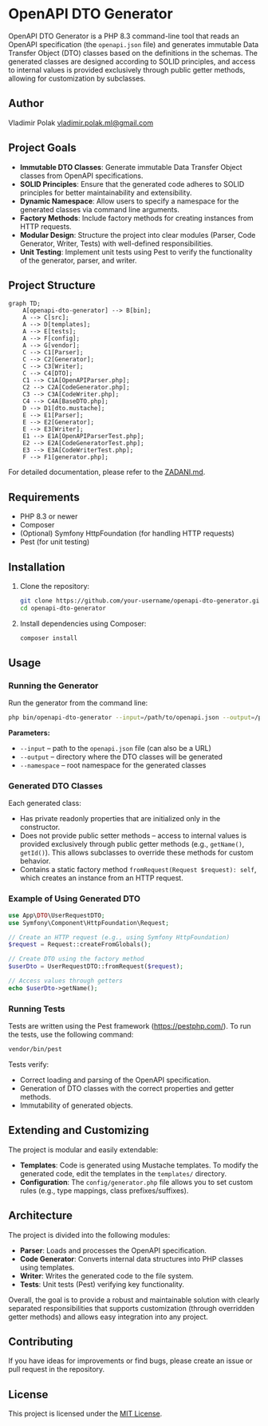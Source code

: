 # OpenAPI DTO Generator

OpenAPI DTO Generator is a PHP 8.3 command-line tool that reads an OpenAPI specification (the `openapi.json` file) and generates immutable Data Transfer Object (DTO) classes based on the definitions in the schemas. The generated classes are designed according to SOLID principles, and access to internal values is provided exclusively through public getter methods, allowing for customization by subclasses.

## Author

Vladimir Polak <vladimir.polak.ml@gmail.com>

## Project Goals

- **Immutable DTO Classes**: Generate immutable Data Transfer Object classes from OpenAPI specifications.
- **SOLID Principles**: Ensure that the generated code adheres to SOLID principles for better maintainability and extensibility.
- **Dynamic Namespace**: Allow users to specify a namespace for the generated classes via command line arguments.
- **Factory Methods**: Include factory methods for creating instances from HTTP requests.
- **Modular Design**: Structure the project into clear modules (Parser, Code Generator, Writer, Tests) with well-defined responsibilities.
- **Unit Testing**: Implement unit tests using Pest to verify the functionality of the generator, parser, and writer.

## Project Structure

```mermaid
graph TD;
    A[openapi-dto-generator] --> B[bin];
    A --> C[src];
    A --> D[templates];
    A --> E[tests];
    A --> F[config];
    A --> G[vendor];
    C --> C1[Parser];
    C --> C2[Generator];
    C --> C3[Writer];
    C --> C4[DTO];
    C1 --> C1A[OpenAPIParser.php];
    C2 --> C2A[CodeGenerator.php];
    C3 --> C3A[CodeWriter.php];
    C4 --> C4A[BaseDTO.php];
    D --> D1[dto.mustache];
    E --> E1[Parser];
    E --> E2[Generator];
    E --> E3[Writer];
    E1 --> E1A[OpenAPIParserTest.php];
    E2 --> E2A[CodeGeneratorTest.php];
    E3 --> E3A[CodeWriterTest.php];
    F --> F1[generator.php];
```

For detailed documentation, please refer to the [ZADANI.md](ZADANI.md).

## Requirements

- PHP 8.3 or newer
- Composer
- (Optional) Symfony HttpFoundation (for handling HTTP requests)
- Pest (for unit testing)

## Installation

1. Clone the repository:
   ```bash
   git clone https://github.com/your-username/openapi-dto-generator.git
   cd openapi-dto-generator
   ```

2. Install dependencies using Composer:
   ```bash
   composer install
   ```

## Usage

### Running the Generator

Run the generator from the command line:
```bash
php bin/openapi-dto-generator --input=/path/to/openapi.json --output=/path/to/generated/classes --namespace="App\DTO"
```

**Parameters:**

- `--input` – path to the `openapi.json` file (can also be a URL)
- `--output` – directory where the DTO classes will be generated
- `--namespace` – root namespace for the generated classes

### Generated DTO Classes

Each generated class:
- Has private readonly properties that are initialized only in the constructor.
- Does not provide public setter methods – access to internal values is provided exclusively through public getter methods (e.g., `getName()`, `getId()`). This allows subclasses to override these methods for custom behavior.
- Contains a static factory method `fromRequest(Request $request): self`, which creates an instance from an HTTP request.

### Example of Using Generated DTO

```php
use App\DTO\UserRequestDTO;
use Symfony\Component\HttpFoundation\Request;

// Create an HTTP request (e.g., using Symfony HttpFoundation)
$request = Request::createFromGlobals();

// Create DTO using the factory method
$userDto = UserRequestDTO::fromRequest($request);

// Access values through getters
echo $userDto->getName();
```

### Running Tests

Tests are written using the Pest framework (https://pestphp.com/). To run the tests, use the following command:
```bash
vendor/bin/pest
```

Tests verify:
- Correct loading and parsing of the OpenAPI specification.
- Generation of DTO classes with the correct properties and getter methods.
- Immutability of generated objects.

## Extending and Customizing

The project is modular and easily extendable:
- **Templates**: Code is generated using Mustache templates. To modify the generated code, edit the templates in the `templates/` directory.
- **Configuration**: The `config/generator.php` file allows you to set custom rules (e.g., type mappings, class prefixes/suffixes).

## Architecture

The project is divided into the following modules:
- **Parser**: Loads and processes the OpenAPI specification.
- **Code Generator**: Converts internal data structures into PHP classes using templates.
- **Writer**: Writes the generated code to the file system.
- **Tests**: Unit tests (Pest) verifying key functionality.

Overall, the goal is to provide a robust and maintainable solution with clearly separated responsibilities that supports customization (through overridden getter methods) and allows easy integration into any project.

## Contributing

If you have ideas for improvements or find bugs, please create an issue or pull request in the repository.

## License

This project is licensed under the [MIT License](LICENSE).
